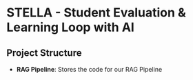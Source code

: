 # STELLA - Student Evaluation & Learning Loop with AI

## Project Structure

- **RAG Pipeline**: Stores the code for our RAG Pipeline
